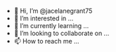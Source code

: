 - 👋 Hi, I’m @jacelanegrant75
- 👀 I’m interested in ...
- 🌱 I’m currently learning ...
- 💞️ I’m looking to collaborate on ...
- 📫 How to reach me ...

<!---
jacelanegrant75/jacelanegrant75 is a ✨ special ✨ repository because its `README.md` (this file) appears on your GitHub profile.
You can click the Preview link to take a look at your changes.
--Hi my name is Daniel and I believe in it if you help someone it will come back to you always be the bigger person and be nice and everything you do->
